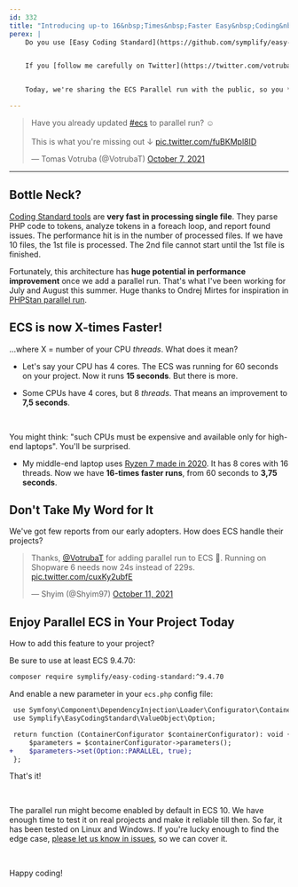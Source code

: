 ```yaml
---
id: 332
title: "Introducing up-to 16&nbsp;Times&nbsp;Faster Easy&nbsp;Coding&nbsp;Standard"
perex: |
    Do you use [Easy Coding Standard](https://github.com/symplify/easy-coding-standard)? Do you find **extremely useful and easy to use, but a little slow on a huge code base**?


    If you [follow me carefully on Twitter](https://twitter.com/votrubaT), you already know that the ECS got a new parallel run feature. I wanted to test it in a circle of early adopters first, so we make the run as smooth as possible for you.


    Today, we're sharing the ECS Parallel run with the public, so you **can cut down ECS run times from minutes to seconds**.

---
```


<blockquote class="twitter-tweet"><p lang="en" dir="ltr">Have you already updated <a href="https://twitter.com/hashtag/ecs?src=hash&amp;ref_src=twsrc%5Etfw">#ecs</a> to parallel run? ☺️<br><br>This is what you&#39;re missing out ↓ <a href="https://t.co/fuBKMpl8ID">pic.twitter.com/fuBKMpl8ID</a></p>&mdash; Tomas Votruba (@VotrubaT) <a href="https://twitter.com/VotrubaT/status/1446065404976279558?ref_src=twsrc%5Etfw">October 7, 2021</a></blockquote>

---

## Bottle Neck?

[Coding Standard tools](/blog/2018/10/22/brief-history-of-tools-watching-and-changing-your-php-code/) are **very fast in processing single file**. They parse PHP code to tokens, analyze tokens in a foreach loop, and report found issues. The performance hit is in the number of processed files. If we have 10 files, the 1st file is processed. The 2nd file cannot start until the 1st file is finished.

Fortunately, this architecture has **huge potential in performance improvement** once we add a parallel run. That's what I've been working for July and August this summer. Huge thanks to Ondrej Mirtes for inspiration in [PHPStan parallel run](https://phpstan.org/blog/from-minutes-to-seconds-massive-performance-gains-in-phpstan).

## ECS is now X-times Faster!

...where X = number of your CPU *threads*. What does it mean?

* Let's say your CPU has 4 cores. The ECS was running for 60 seconds on your project. Now it runs **15 seconds**. But there is more.

* Some CPUs have 4 cores, but 8 *threads*. That means an improvement to **7,5 seconds**.

<br>

You might think: "such CPUs must be expensive and available only for high-end laptops". You'll be surprised.

* My middle-end laptop uses <a href="https://en.wikipedia.org/wiki/Ryzen#Mobile_3">Ryzen 7 made in 2020</a>. It has 8 cores with 16 threads. Now we have **16-times faster runs**, from 60 seconds to **3,75 seconds**.

## Don't Take My Word for It

We've got few reports from our early adopters. How does ECS handle their projects?

<blockquote class="twitter-tweet"><p lang="en" dir="ltr">Thanks, <a href="https://twitter.com/VotrubaT?ref_src=twsrc%5Etfw">@VotrubaT</a> for adding parallel run to ECS 🥰. Running on Shopware 6 needs now 24s instead of 229s. <a href="https://t.co/cuxKy2ubfE">pic.twitter.com/cuxKy2ubfE</a></p>&mdash; Shyim (@Shyim97) <a href="https://twitter.com/Shyim97/status/1447588634203508739?ref_src=twsrc%5Etfw">October 11, 2021</a></blockquote>

## Enjoy Parallel ECS in Your Project Today

How to add this feature to your project?

Be sure to use at least ECS 9.4.70:

```bash
composer require symplify/easy-coding-standard:^9.4.70
```

And enable a new parameter in your `ecs.php` config file:

```diff
 use Symfony\Component\DependencyInjection\Loader\Configurator\ContainerConfigurator;
 use Symplify\EasyCodingStandard\ValueObject\Option;

 return function (ContainerConfigurator $containerConfigurator): void {
     $parameters = $containerConfigurator->parameters();
+    $parameters->set(Option::PARALLEL, true);
 };
```

That's it!

<br>

The parallel run might become enabled by default in ECS 10. We have enough time to test it on real projects and make it reliable till then. So far, it has been tested on Linux and Windows. If you're lucky enough to find the edge case, <a href="https://github.com/symplify/symplify/issues/new">please let us know in issues</a>, so we can cover it.

<br>

Happy coding!
